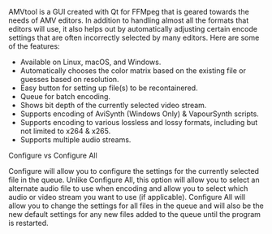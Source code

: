 AMVtool is a GUI created with Qt for FFMpeg that is geared towards the needs of AMV editors.  In addition to handling almost all the formats that editors will use, it also helps out by automatically adjusting certain encode settings that are often incorrectly selected by many editors.  Here are some of the features:


- Available on Linux, macOS, and Windows.
- Automatically chooses the color matrix based on the existing file or guesses based on resolution.
- Easy button for setting up file(s) to be recontainered.
- Queue for batch encoding.
- Shows bit depth of the currently selected video stream.
- Supports encoding of AviSynth (Windows Only) & VapourSynth scripts.
- Supports encoding to various lossless and lossy formats, including but not limited to x264 & x265.
- Supports multiple audio streams.

Configure vs Configure All

Configure will allow you to configure the settings for the currently selected file in the queue.  Unlike Configure All, this option will allow you to select an alternate audio file to use when encoding and allow you to select which audio or video stream you want to use (if applicable).  Configure All will allow you to change the settings for all files in the queue and will also be the new default settings for any new files added to the queue until the program is restarted.
